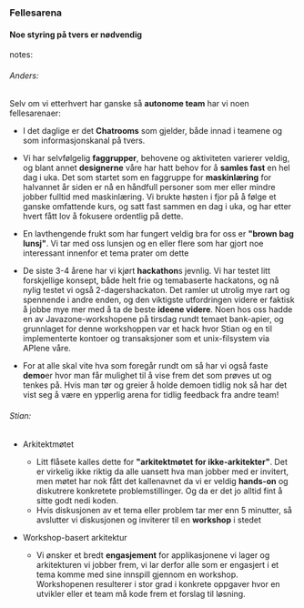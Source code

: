 ### Fellesarena

<style>
    html.workshop body {
        background:url("img/workshop2.jpg");
        background-position:center;
        background-size: 100%;
    }
    html.workshop h3 {
        background-color: rgba(255,255,255,0.8);
        color: #002776;
    }
    html.workshop h4 {
        background-color: rgba(255,255,255,0.8);
        color: #002776;
    }
</style>

#### Noe styring på tvers er nødvendig


notes:
###### Anders:
Selv om vi etterhvert har ganske så **autonome team** har vi noen fellesarenaer:

* I det daglige er det **Chatrooms** som gjelder, både innad i teamene og som informasjonskanal på tvers.

* Vi har selvfølgelig **faggrupper**, behovene og aktiviteten varierer veldig, og blant annet **designerne** våre har hatt behov for å **samles fast** en hel dag i uka. Det som startet som en faggruppe for **maskinlæring** for halvannet år siden er nå en håndfull personer som mer eller mindre jobber fulltid med maskinlæring. Vi brukte høsten i fjor på å følge et ganske omfattende kurs, og satt fast sammen en dag i uka, og har etter hvert fått lov å fokusere ordentlig på dette.

* En lavthengende frukt som har fungert veldig bra for oss er **"brown bag lunsj"**. Vi tar med oss lunsjen og en eller flere som har gjort noe interessant innenfor et tema prater om dette

* De siste 3-4 årene har vi kjørt **hackathon**s jevnlig. Vi har testet litt forskjellige konsept, både helt frie og temabaserte hackatons, og nå nylig testet vi også 2-dagershackaton. Det ramler ut utrolig mye rart og spennende i andre enden, og den viktigste utfordringen videre er faktisk å jobbe mye mer med å ta de beste **ideene videre**. Noen hos oss hadde en av Javazone-workshopene på tirsdag rundt temaet bank-apier, og grunnlaget for denne workshoppen var et hack hvor Stian og en til implementerte kontoer og transaksjoner som et unix-filsystem via APIene våre.  

* For at alle skal vite hva som foregår rundt om så har vi også faste **demo**er hvor man får mulighet til å vise frem det som prøves ut og tenkes på. Hvis man tør og greier å holde demoen tidlig nok så har det vist seg å være en ypperlig arena for tidlig feedback fra andre team!

###### Stian:
* Arkitektmøtet
    * Litt flåsete kalles dette for **"arkitektmøtet for ikke-arkitekter"**. Det er virkelig ikke riktig da alle uansett hva man jobber med er invitert, men møtet har nok fått det kallenavnet da vi er veldig **hands-on** og diskutrere konkretete problemstillinger. Og da er det jo alltid fint å sitte godt nedi koden.
    * Hvis diskusjonen av et tema eller problem tar mer enn 5 minutter, så avslutter vi diskusjonen og inviterer til en **workshop** i stedet

* Workshop-basert arkitektur
    * Vi ønsker et bredt **engasjement** for applikasjonene vi lager og arkitekturen vi jobber frem, vi lar derfor alle som er engasjert i et tema komme med sine innspill gjennom en workshop. Workshopenen resulterer i stor grad i konkrete oppgaver hvor en utvikler eller et team må kode frem et forslag til løsning.


